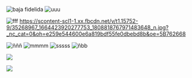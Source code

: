![baja fidelida](https://scontent-scl1-1.xx.fbcdn.net/v/t1.15752-9/35414586_1664402746946537_8458338297289113600_n.png?_nc_cat=0&oh=de2829adef2812cd4b833fb99a7bdb7e&oe=5BA236E2)
![uuu](https://scontent-scl1-1.xx.fbcdn.net/v/t1.15752-9/35358416_1664421110278034_9073412235807686656_n.jpg?_nc_cat=0&oh=33c342d2757b996c957ba22de167486e&oe=5BB0755C)

![fff](https://scontent-scl1-1.xx.fbcdn.net/v/t1.15752-9/35268967_1664423920277753_1808818767971483648_n.jpg?_nc_cat=0&oh=33c342d2757b996c957ba22de167486e&oe=5BB0755C)
https://scontent-scl1-1.xx.fbcdn.net/v/t1.15752-9/35268967_1664423920277753_1808818767971483648_n.jpg?_nc_cat=0&oh=e259e544600e6a819bdf55fe0dbebd8b&oe=5B762668

![ñññ](https://scontent-scl1-1.xx.fbcdn.net/v/t1.15752-9/35302337_1664427920277353_1771994530124398592_n.jpg?_nc_cat=0&oh=5e9938145da77d14e96891be2810dea9&oe=5BB1D09B)
![mmmm](https://scontent-scl1-1.xx.fbcdn.net/v/t1.15752-9/35264717_1664431973610281_4178843217246027776_n.jpg?_nc_cat=0&oh=f768c98fcd0e283e365b2fef1eeb0a6c&oe=5BBF7191)
![sssss](https://scontent-scl1-1.xx.fbcdn.net/v/t1.15752-9/35242218_1664433620276783_2480529628473589760_n.jpg?_nc_cat=0&oh=b802803d0eccbb0db5cea720de3f3337&oe=5BB413D7) 
![ñbb](https://scontent-scl1-1.xx.fbcdn.net/v/t1.15752-9/35265650_1664436620276483_8029700329220079616_n.jpg?_nc_cat=0&oh=e88cccba2efd8c14d9f8100371b3dc83&oe=5BAD4CD3)

![](https://scontent-scl1-1.xx.fbcdn.net/v/t1.15752-9/35362256_1664441916942620_6630528549734318080_n.jpg?_nc_cat=0&oh=15c9ecca0e47f44974d92faaf3ed7b32&oe=5BAFA2B3)

![](https://scontent-scl1-1.xx.fbcdn.net/v/t1.15752-9/35416132_1664443180275827_6780019348942618624_n.jpg?_nc_cat=0&oh=4954683e01d9dbecf07717382d05f496&oe=5BA1E1B6)
